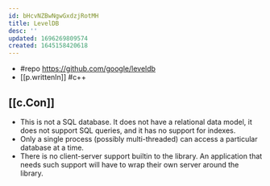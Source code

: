 ```yaml
---
id: bHcvNZBwNgwGxdzjRotMH
title: LevelDB
desc: ''
updated: 1696269809574
created: 1645158420618
---
```


- #repo https://github.com/google/leveldb
- [[p.writtenIn]] #c++


## [[c.Con]]

-   This is not a SQL database. It does not have a relational data model, it does not support SQL queries, and it has no support for indexes.
-   Only a single process (possibly multi-threaded) can access a particular database at a time.
-   There is no client-server support builtin to the library. An application that needs such support will have to wrap their own server around the library.



